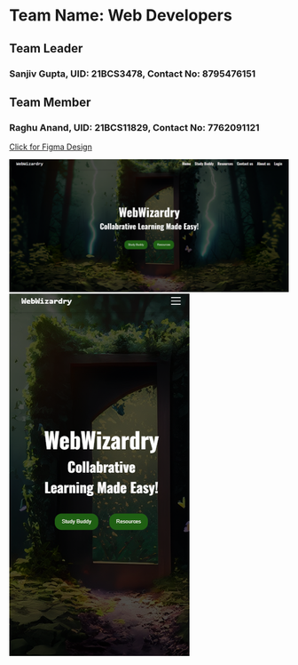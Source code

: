 # Team Name: Web Developers
## Team Leader 
### Sanjiv Gupta, UID: 21BCS3478,  Contact No: 8795476151
## Team Member  
### Raghu Anand, UID: 21BCS11829, Contact No: 7762091121

[Click for Figma Design](https://www.figma.com/proto/pzBlFersIdLYLwQP8CMShJ/E-Learning-Platform-web?type=design&node-id=0-1&t=YplznOjbjWQgmV0v-0&scaling=scale-down&page-id=0%3A1&starting-point-node-id=1%3A2 )






![Home Page on Desktop](./Screenshots/Home%20Page%20(Desktop).png)
![Home Page on Mobile](./Screenshots/Home%20Page%20(Mobile).png)